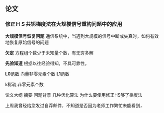 

## 论文
### 修正ＨＳ共轭梯度法在大规模信号重构问题中的应用

**大规模信号恢复问题**
通信系统中，当遇到大规模的信号中断或失真时，如何有效地恢复原始信号的问题

**欠定**
方程组个数少于未知量个数，有无穷多解

**先验知道**
根据以往经验得知，不具可靠性。

**L0**范数 向量非零元素个数
**L1**范数 




k稀疏
非零元素个数

论文大纲
摘要
问题背景
几种优化算法
为什么要使用修正HS够了梯度法



上周我曾经给您发过自荐邮件，不知道是否因为老师工作繁忙未能看到，
